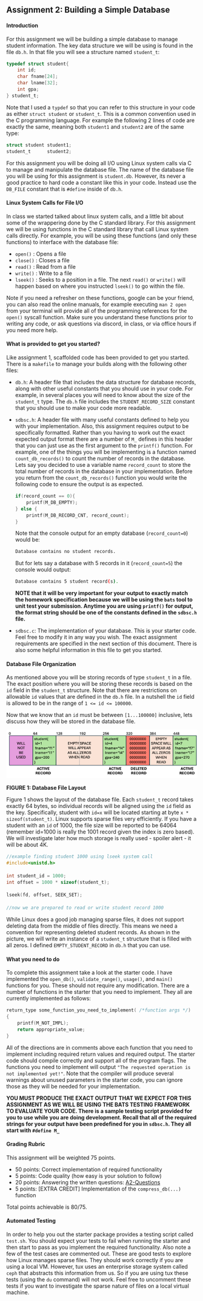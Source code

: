 ## Assignment 2:  Building a Simple Database

#### Introduction
For this assignment we will be building a simple database to manage student information.  The key data structure we will be using is found in the file `db.h`. In that file you will see a structure named `student_t`:

```c
typedef struct student{
    int id;
    char fname[24];
    char lname[32];
    int gpa; 
} student_t;
```
Note that I used a `typdef` so that you can refer to this structure in your code as either `struct student` or `student_t`.  This is a common convention used in the C programming language.  For example the following 2 lines of code are exactly the same, meaning both `student1` and `student2` are of the same type:

```c
struct student student1;
student_t      student2;
```

For this assignment you will be doing all I/O using Linux system calls via C to manage and manipulate the database file. The name of the database file you will be using for this assignment is `student.db`.  However, its never a good practice to hard code a constant like this in your code.  Instead use the `DB_FILE` constant that is `#define` inside of `db.h`.

#### Linux System Calls for File I/O
In class we started talked about linux system calls, and a little bit about some of the wrappering done by the C standard library.  For this assignment we will be using functions in the C standard library that call Linux system calls directly.  For example, you will be using these functions (and only these functions) to interface with the database file:

- `open()` : Opens a file
- `close()` : Closes a file
- `read()` : Read from a file
- `write()` : Write to a file
- `lseek()` : Seeks to a position in a file.  The next `read()` or `write()` will happen based on where you instructed `lseek()` to go within the file. 

Note if you need a refresher on these functions, google can be your friend, you can also read the online manuals, for example executing `man 2 open` from your terminal will provide all of the programming references for the `open()` syscall function.  Make sure you understand these functions prior to writing any code, or ask questions via discord, in class, or via office hours if you need more help.

#### What is provided to get you started?
Like assignment 1, scaffolded code has been provided to get you started.  There is a `makefile` to manage your builds along with the following other files:

- `db.h`:  A header file that includes the data structure for database records, along with other useful constants that you should use in your code.  For example, in several places you will need to know about the size of the `student_t` type.  The `db.h` file includes the `STUDENT_RECORD_SIZE` constant that you should use to make your code more readable.

- `sdbsc.h`:  A header file with many useful constants defined to help you with your implementation.  Also, this assignment requires output to be specifically formatted.  Rather than you having to work out the exact expected output format there are a number of `M_` defines in this header that you can just use as the first argument to the `printf()` function.  For example, one  of the things you will be implementing is a function named `count_db_records()` to count the number of records in the database. Lets say you decided to use a variable name `record_count` to store the total number of records in the database in your implementation.  Before you return from the `count_db_records()` function you would write the following code to ensure the output is as expected.   

    ```c
    if(record_count == 0){
        printf(M_DB_EMPTY);
    } else {
        printf(M_DB_RECORD_CNT, record_count);
    }
    ```

    Note that the console output for an empty database (`record_count=0`) would be:

    ```bash
    Database contains no student records.
    ```
    But for lets say a database with 5 records in it (`record_count=5`) the console would output:

    ```bash
    Database contains 5 student record(s).
    ```

    **NOTE that it will be very important for your output to exactly match the homework specification because we will be using the `bats` tool to unit test your submission. Anytime you are using `printf()` for output, the format string should be one of the constants defined in the `sdbsc.h` file.** 

- `sdbsc.c`:  The implementation of your database.  This is your starter code. Feel free to modify it in any way you wish.  The exact assignment requirements are specified in the next section of this document.  There is also some helpful information in this file to get you started.

#### Database File Organization
As mentioned above you will be storing records of type `student_t` in a file.  The exact position where you will be storing these records is based on the `id` field in the `student_t` structure.  Note that there are restrictions on allowable `id` values that are defined in the `db.h` file.  In a nutshell the `id` field is allowed to be in the range of `1 <= id <= 100000`.  

Now that we know that an `id` must be between `[1...100000]` inclusive, lets discuss how they will be stored in the database file.  

![Database File Layout](./dblayout.png)

**FIGURE 1:  Database File Layout**

Figure 1 shows the layout of the database file.  Each `student_t` record takes exactly 64 bytes, so individual records will be aligned using the `id` field as the key.  Specifically, student with `id=x` will be located starting at byte `x * sizeof(student_t)`.  Linux supports sparse files very efficiently.  If you have a student with an `id` of 1000, the file size will be reported to be 64064 (remember id=1000 is really the 1001 record given the index is zero based).  We will investigate later how much storage is really used - spoiler alert - it will be about 4K.

```c
//example finding student 1000 using lseek system call
#include<unistd.h>

int student_id = 1000;
int offset = 1000 * sizeof(student_t);

lseek(fd, offset, SEEK_SET);

//now we are prepared to read or write student record 1000
```

While Linux does a good job managing sparse files, it does not support deleting data from the middle of files directly. This means we need a convention for representing deleted student records. As shown in the picture, we will write an instance of a `student_t` structure that is filled with all zeros. I defined `EMPTY_STUDENT_RECORD` in `db.h` that you can use. 

#### What you need to do
To complete this assignment take a look at the starter code.  I have implemented the `open_db()`, `validate_range()`, `usage()`, and `main()` functions for you.  These should not require any modification.  There are a number of functions in the starter that you need to implement.  They all are currently implemented as follows:

```c
return_type some_function_you_need_to_implement( /*function args */)
{
    printf(M_NOT_IMPL);
    return appropriate_value;
}
```

All of the directions are in comments above each function that you need to implement including required return values and required output. The starter code should compile correctly and support all of the program flags.  The functions you need to implement will output `"The requested operation is not implemented yet!"`.  Note that the compiler will produce several warnings about unused parameters in the starter code, you can ignore those as they will be needed for your implementation. 

**YOU MUST PRODUCE THE EXACT OUTPUT THAT WE EXPECT FOR THIS ASSIGNMENT AS WE WILL BE USING THE BATS TESTING FRAMEWORK TO EVALUATE YOUR CODE.  There is a sample testing script provided for you to use while you are doing development.  Recall that all of the required strings for your output have been predefined for you in `sdbsc.h`. They all start with `#define M_`**

#### Grading Rubric
This assignment will be weighted 75 points.

- 50 points:  Correct implementation of required functionality
- 5 points:  Code quality (how easy is your solution to follow)
- 20 points: Answering the written questions: [A2-Questions](./a2-questions.md)
- 5 points:  [EXTRA CREDIT] Implementation of the `compress_db(...)` function

Total points achievable is 80/75. 

#### Automated Testing
In order to help you out the starter package provides a testing script called `test.sh`.  You should expect your tests to fail when running the starter and then start to pass as you implement the required functionality.  Also note a few of the test cases are commented out.  These are good tests to explore how Linux manages sparse files.  They should work correctly if you are using a local VM.  However, tux uses an enterprise storage system called `ceph` that abstracts this information from us.  So if you are using tux these tests (using the `du` command) will not work. Feel free to uncomment these tests if you want to investigate the sparse nature of files on a local virtual machine. 







